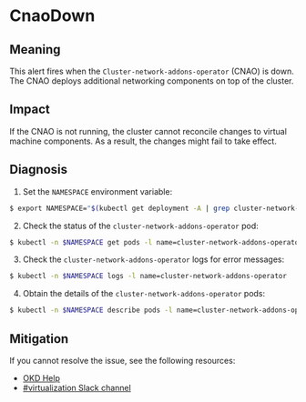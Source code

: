 <!-- Edited by Jiří Herrmann, 3 Nov 2022 -->

# CnaoDown

## Meaning

This alert fires when the `Cluster-network-addons-operator` (CNAO) is down.
The CNAO deploys additional networking components on top of the cluster.

## Impact

If the CNAO is not running, the cluster cannot reconcile changes to virtual machine components. As a result, the changes might fail to take effect.

## Diagnosis

1. Set the `NAMESPACE` environment variable:
```bash
$ export NAMESPACE="$(kubectl get deployment -A | grep cluster-network-addons-operator | awk '{print $1}')"
```

2. Check the status of the `cluster-network-addons-operator` pod:
```bash
$ kubectl -n $NAMESPACE get pods -l name=cluster-network-addons-operator
```
 
3. Check the `cluster-network-addons-operator` logs for error messages:
```bash
$ kubectl -n $NAMESPACE logs -l name=cluster-network-addons-operator
```

4. Obtain the details of the `cluster-network-addons-operator` pods:
```bash
$ kubectl -n $NAMESPACE describe pods -l name=cluster-network-addons-operator
```

## Mitigation

<!--US: If you cannot resolve the issue, log in to the [Customer Portal](https://access.redhat.com) and open a support case, attaching the artifacts gathered during the Diagnosis procedure.-->
<!--DSstart-->
If you cannot resolve the issue, see the following resources:

- [OKD Help](https://www.okd.io/help/)
- [#virtualization Slack channel](https://kubernetes.slack.com/channels/virtualization)
<!--DSend-->
